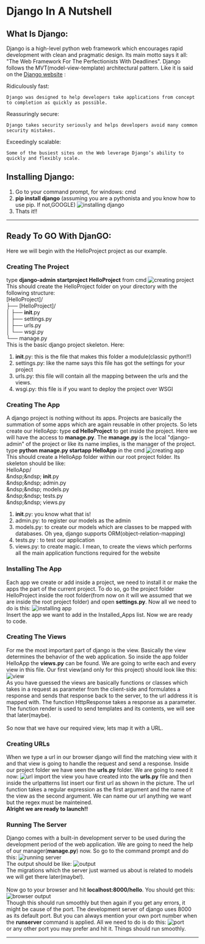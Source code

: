 # **Django In A Nutshell**

## **What Is Django:**
Django is a high-level python web framework which encourages rapid development with clean and pragmatic
design. Its main motto says it all: "The Web Framework For The Perfectionists With Deadlines". Django follows
the MVT(model-view-template) architectural pattern. Like it is said on the [Django website](https://www.djangoproject.com/) :
<br>

Ridiculously fast:

    Django was designed to help developers take applications from concept to completion as quickly as possible.
Reassuringly secure:

    Django takes security seriously and helps developers avoid many common security mistakes.
Exceedingly scalable:

    Some of the busiest sites on the Web leverage Django’s ability to quickly and flexibly scale.



## **Installing Django:**
1. Go to your command prompt, for windows: cmd
1. **pip install django** (assuming you are a pythonista and you know how to use pip. If not,GOOGLE)
![installing django](https://github.com/Anondo/Django/blob/master/img/install.png)
1. Thats it!!
<hr>

## **Ready To GO With DjanGO:**
Here we will begin with the HelloProject project as our example.
### **Creating The Project**
type **django-admin startproject HelloProject** from cmd
![creating project](https://github.com/Anondo/Django/blob/master/img/project.png)<br>
This should create the HelloProject folder on your directory with the following structure:<br>
[HelloProject]/<br>
├── [HelloProject]/<br>
│   ├── __init__.py<br>
│   ├── settings.py<br>
│   ├── urls.py<br>
│   └── wsgi.py<br>
└── manage.py<br>
This is the basic django project skeleton. Here:
1. __init__.py: this is the file that makes this folder a module(classic python!!)
1. settings.py: like the name says this file has got the settings for your project
1. urls.py: this file will contain all the mapping between the urls and the views.
1. wsgi.py: this file is if you want to deploy the project over WSGI
### **Creating The App**
A django project is nothing without its apps. Projects are basically the summation of
some apps which are again reusable in other projects. So lets create our HelloApp:
type **cd HelloProject** to get inside the project. Here we will have the access to
**manage.py**. The **manage.py** is the local "django-admin" of the project or like its name
implies, is the manager of the project.
type **python manage.py startapp HelloApp** in the cmd
![creating app](https://github.com/Anondo/Django/blob/master/img/app.png)<br>
This should create a HelloApp folder within our root project folder. Its skeleton should be like:<br>
HelloApp/<br>
 &ndsp;&ndsp;  __init__.py<br>
 &ndsp;&ndsp;  admin.py<br>
 &ndsp;&ndsp;  models.py<br>
 &ndsp;&ndsp;  tests.py<br>
 &ndsp;&ndsp;  views.py<br>
1. __init__.py: you know what that is!
1. admin.py: to register our models as the admin
1. models.py: to create our models which are classes to be mapped with databases. Oh yea, django supports ORM(object-relation-mapping)
1. tests.py : to test our application
1. views.py: to create magic. I mean, to create the views which performs all the main application functions required for the website

### **Installing The App**
Each app we create or add inside a project, we need to install it or make the apps the part
of the current project. To do so, go the project folder HelloProject inside the root folder(from
now on it will we assumed that we are inside the root project folder) and open **settings.py**. Now all
we need to do is this:
![installing app](https://github.com/Anondo/Django/blob/master/img/appInstall.png)<br>
Insert the app we want to add in the Installed_Apps list. Now we are ready to code.

### **Creating The Views**
For me the most important part of django is the view. Basically the view determines the behavior of the
web application. So inside the app folder HelloApp the **views.py** can be found. We are going to write each
and every view in this file. Our first view(and only for this project) should look like this:
![view](https://github.com/Anondo/Django/blob/master/img/view.png)<br>
As you have guessed the views are basically functions or classes which takes in a request as parameter from the client-side
and formulates a response and sends that response back to the server, to the url address it is mapped with. The function HttpResponse
takes a response as a parameter. The function render is used to send templates and its contents, we will see that later(maybe).<br><br>
So now that we have our required view, lets map it with a URL.

### **Creating URLs**
When we type a url in our browser django will find the matching view with it and that view is going to handle the request
and send a response. Inside our project folder we have seen the **urls.py** folder. We are going to need it now:
![url](https://github.com/Anondo/Django/blob/master/img/url.png)
import the view you have created into the **urls.py** file and then inside the urlpatterns list insert our
first url  as shown in the picture. The url function takes a regular expression as the first argument and the name of the view
as the second argument. We can name our url anything we want but the regex must be mainteined. <br>
**Alright we are ready to launch!!**

### **Running The Server**
Django comes with a built-in development server to be used during the development period of the web application.
We are going to need the help of our manager(**manage.py**) now. So go to the command prompt and do this:
![running server](https://github.com/Anondo/Django/blob/master/img/server.png)<br>
The output should be like:
![output](https://github.com/Anondo/Django/blob/master/img/output.png)<br>
The migrations which the server just warned us about is related to models we will get there later(maybe!).<br><br>
Now go to your browser and hit **localhost:8000/hello**. You should get this:
![browser output](https://github.com/Anondo/Django/blob/master/img/browserOutput.png)<br>
Though this should run smoothly but then again if you get any errors, it might be cause of the port. The development server
of django uses 8000 as its default port. But you can always mention your own port number when the **runserver** command is applied.
All we need to do is do this:
![port](https://github.com/Anondo/Django/blob/master/img/port.png)<br>
or any other port you may prefer and hit it. Things should run smoothly.
<hr>
